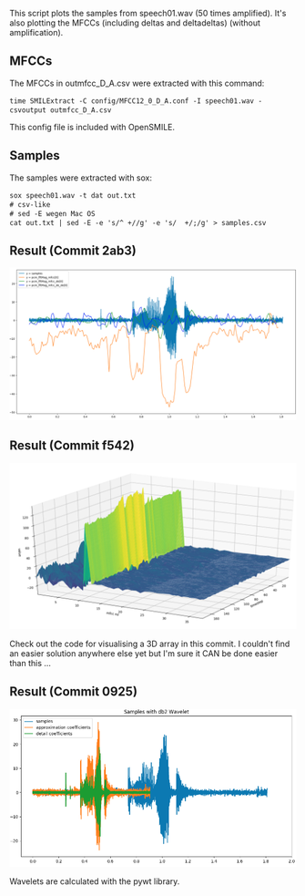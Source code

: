 This script plots the samples from speech01.wav (50 times amplified).
It's also plotting the MFCCs (including deltas and deltadeltas) (without amplification).

## MFCCs
The MFCCs in outmfcc_D_A.csv were extracted with this command:

    time SMILExtract -C config/MFCC12_0_D_A.conf -I speech01.wav -csvoutput outmfcc_D_A.csv

This config file is included with OpenSMILE.

## Samples
The samples were extracted with sox:

    sox speech01.wav -t dat out.txt
    # csv-like
    # sed -E wegen Mac OS
    cat out.txt | sed -E -e 's/^ +//g' -e 's/  +/;/g' > samples.csv

## Result (Commit 2ab3)
![asdf](result.png)

## Result (Commit f542)
![asdf](result3d.png)

Check out the code for visualising a 3D array in this commit. I couldn't find an easier solution anywhere else yet but I'm sure it CAN be done easier than this ...

## Result (Commit 0925)
![asdf](resultwavelets.png)

Wavelets are calculated with the pywt library.
